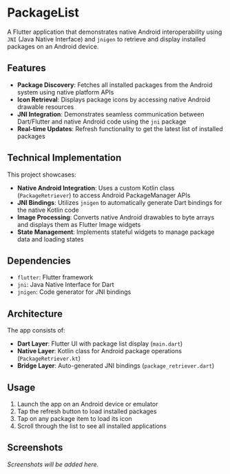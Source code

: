 # PackageList

A Flutter application that demonstrates native Android interoperability using `JNI` (Java Native Interface) and `jnigen` to retrieve and display installed packages on an Android device.

## Features

- **Package Discovery**: Fetches all installed packages from the Android system using native platform APIs
- **Icon Retrieval**: Displays package icons by accessing native Android drawable resources
- **JNI Integration**: Demonstrates seamless communication between Dart/Flutter and native Android code using the `jni` package
- **Real-time Updates**: Refresh functionality to get the latest list of installed packages

## Technical Implementation

This project showcases:

- **Native Android Integration**: Uses a custom Kotlin class (`PackageRetriever`) to access Android PackageManager APIs
- **JNI Bindings**: Utilizes `jnigen` to automatically generate Dart bindings for the native Kotlin code
- **Image Processing**: Converts native Android drawables to byte arrays and displays them as Flutter Image widgets
- **State Management**: Implements stateful widgets to manage package data and loading states

## Dependencies

- `flutter`: Flutter framework
- `jni`: Java Native Interface for Dart
- `jnigen`: Code generator for JNI bindings

## Architecture

The app consists of:
- **Dart Layer**: Flutter UI with package list display (`main.dart`)
- **Native Layer**: Kotlin class for Android package operations (`PackageRetriever.kt`)
- **Bridge Layer**: Auto-generated JNI bindings (`package_retriever.dart`)

## Usage

1. Launch the app on an Android device or emulator
2. Tap the refresh button to load installed packages
3. Tap on any package item to load its icon
4. Scroll through the list to see all installed applications

## Screenshots

_Screenshots will be added here._
